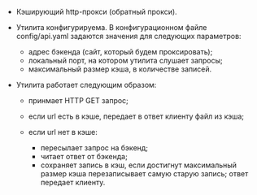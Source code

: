 - Кэширующий http-прокси (обратный прокси).
- Утилита конфигурируема. В конфигурационном файле config/api.yaml задаются значения для следующих параметров:
    - адрес бэкенда (сайт, который будем проксировать);
    - локальный порт, на котором утилита слушает запросы;
    - максимальный размер кэша, в количестве записей.


- Утилита работает следующим образом:

    - принмает HTTP GET запрос;
    - если url есть в кэше, передает в ответ клиенту файл из кэша;
    - если url нет в кэше:

        - пересылает запрос на бэкенд;
        - читает ответ от бэкенда;
        - сохраняет запись в кэш, если достигнут максимальный размер кэша перезаписывает самую старую запись;
        ответ передает клиенту.
